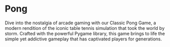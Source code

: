 # Pong
Dive into the nostalgia of arcade gaming with our Classic Pong Game, a modern rendition of the iconic table tennis simulation that took the world by storm. Crafted with the powerful Pygame library, this game brings to life the simple yet addictive gameplay that has captivated players for generations.
